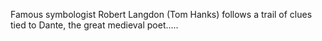 Famous symbologist Robert Langdon (Tom Hanks) follows a trail of clues tied to Dante, the great medieval poet.....
